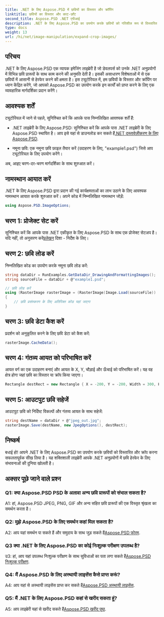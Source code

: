 ```yaml
---
title: .NET के लिए Aspose.PSD में छवियों का विस्तार और क्रॉपिंग
linktitle: छवियों का विस्तार और काट-छाँट
second_title: Aspose.PSD .NET एपीआई
description: .NET के लिए Aspose.PSD का उपयोग करके छवियों को गतिशील रूप से विस्तारित और क्रॉप करना सीखें। निर्बाध छवि हेरफेर के लिए हमारी चरण-दर-चरण मार्गदर्शिका का पालन करें।
type: docs
weight: 13
url: /hi/net/image-manipulation/expand-crop-images/
---
```

## परिचय

.NET के लिए Aspose.PSD एक व्यापक इमेजिंग लाइब्रेरी है जो डेवलपर्स को उनके .NET अनुप्रयोगों में विभिन्न छवि प्रारूपों के साथ काम करने की अनुमति देती है। इसकी असाधारण विशेषताओं में से एक छवियों में आसानी से हेरफेर करने की क्षमता है। इस ट्यूटोरियल में, हम छवियों के विस्तार और क्रॉपिंग पर ध्यान केंद्रित करेंगे, जो आपको Aspose.PSD का उपयोग करके इन कार्यों को प्राप्त करने के लिए एक व्यावहारिक मार्गदर्शिका प्रदान करेंगे।

## आवश्यक शर्तें

ट्यूटोरियल में जाने से पहले, सुनिश्चित करें कि आपके पास निम्नलिखित आवश्यक शर्तें हैं:

-  .NET लाइब्रेरी के लिए Aspose.PSD: सुनिश्चित करें कि आपके पास .NET लाइब्रेरी के लिए Aspose.PSD स्थापित है। आप इसे यहां से डाउनलोड कर सकते हैं[.NET दस्तावेज़ीकरण के लिए Aspose.PSD](https://reference.aspose.com/psd/net/).

- नमूना छवि: एक नमूना छवि फ़ाइल तैयार करें (उदाहरण के लिए, "example1.psd") जिसे आप ट्यूटोरियल के लिए उपयोग करेंगे।

अब, आइए चरण-दर-चरण मार्गदर्शिका के साथ शुरुआत करें।

## नामस्थान आयात करें

.NET के लिए Aspose.PSD द्वारा प्रदान की गई कार्यक्षमताओं का लाभ उठाने के लिए आवश्यक नामस्थान आयात करके शुरुआत करें। अपने कोड में निम्नलिखित नामस्थान जोड़ें:

```csharp
using Aspose.PSD.ImageOptions;
```

## चरण 1: प्रोजेक्ट सेट करें

 सुनिश्चित करें कि आपके पास .NET एकीकृत के लिए Aspose.PSD के साथ एक प्रोजेक्ट सेटअप है। यदि नहीं, तो अनुसरण करें[प्रलेखन](https://reference.aspose.com/psd/net/) दिशा - निर्देश के लिए।

## चरण 2: छवि लोड करें

निम्नलिखित कोड का उपयोग करके नमूना छवि लोड करें:

```csharp
string dataDir = RunExamples.GetDataDir_DrawingAndFormattingImages();
string sourceFile = dataDir + @"example1.psd";

// छवि लोड करें
using (RasterImage rasterImage = (RasterImage)Image.Load(sourceFile))
{
    // छवि प्रसंस्करण के लिए अतिरिक्त कोड यहां जाएगा
}
```

## चरण 3: छवि डेटा कैश करें

प्रदर्शन को अनुकूलित करने के लिए छवि डेटा को कैश करें:

```csharp
rasterImage.CacheData();
```

## चरण 4: गंतव्य आयत को परिभाषित करें

आयत वर्ग का एक उदाहरण बनाएं और आयत के X, Y, चौड़ाई और ऊँचाई को परिभाषित करें। यह वह क्षेत्र होगा जहां छवि का विस्तार या क्रॉप किया जाएगा।

```csharp
Rectangle destRect = new Rectangle { X = -200, Y = -200, Width = 300, Height = 300 };
```

## चरण 5: आउटपुट छवि सहेजें

आउटपुट छवि को निर्दिष्ट विकल्पों और गंतव्य आयत के साथ सहेजें:

```csharp
string destName = dataDir + @"jpeg_out.jpg";
rasterImage.Save(destName, new JpegOptions(), destRect);
```

## निष्कर्ष

बधाई हो! आपने .NET के लिए Aspose.PSD का उपयोग करके छवियों को विस्तारित और क्रॉप करना सफलतापूर्वक सीख लिया है। यह शक्तिशाली लाइब्रेरी आपके .NET अनुप्रयोगों में छवि हेरफेर के लिए संभावनाओं की दुनिया खोलती है।

## अक्सर पूछे जाने वाले प्रश्न

### Q1: क्या Aspose.PSD PSD के अलावा अन्य छवि प्रारूपों को संभाल सकता है?

A1: हां, Aspose.PSD JPEG, PNG, GIF और अन्य सहित छवि प्रारूपों की एक विस्तृत श्रृंखला का समर्थन करता है।

### Q2: मुझे Aspose.PSD के लिए समर्थन कहां मिल सकता है?

 A2: आप यहां समर्थन पा सकते हैं और समुदाय के साथ जुड़ सकते हैं[Aspose.PSD फोरम](https://forum.aspose.com/c/psd/34).

### Q3 क्या .NET के लिए Aspose.PSD का कोई निःशुल्क परीक्षण उपलब्ध है?

 उ3: हां, आप यहां उपलब्ध निःशुल्क परीक्षण के साथ सुविधाओं का पता लगा सकते हैं[Aspose.PSD निःशुल्क परीक्षण](https://releases.aspose.com/).

### Q4: मैं Aspose.PSD के लिए अस्थायी लाइसेंस कैसे प्राप्त करूं?

 A4: आप यहां से अस्थायी लाइसेंस प्राप्त कर सकते हैं[Aspose.PSD अस्थायी लाइसेंस](https://purchase.aspose.com/temporary-license/).

### Q5: मैं .NET के लिए Aspose.PSD कहां से खरीद सकता हूं?

 A5: आप लाइब्रेरी यहां से खरीद सकते हैं[Aspose.PSD खरीद पृष्ठ](https://purchase.aspose.com/buy).